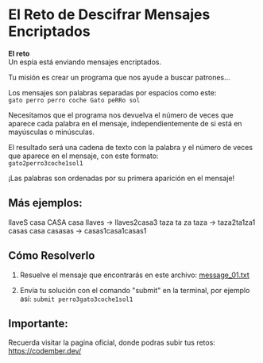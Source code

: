 # El Reto de Descifrar Mensajes Encriptados

**El reto**  
Un espía está enviando mensajes encriptados.

Tu misión es crear un programa que nos ayude a buscar patrones...

Los mensajes son palabras separadas por espacios como este:  
`gato perro perro coche Gato peRRo sol`

Necesitamos que el programa nos devuelva el número de veces que aparece cada palabra en el mensaje, independientemente de si está en mayúsculas o minúsculas.

El resultado será una cadena de texto con la palabra y el número de veces que aparece en el mensaje, con este formato:  
`gato2perro3coche1sol1`

¡Las palabras son ordenadas por su primera aparición en el mensaje!

## Más ejemplos:

llaveS casa CASA casa llaves -> llaves2casa3
taza ta za taza -> taza2ta1za1
casas casa casasas -> casas1casa1casas1

## Cómo Resolverlo

1. Resuelve el mensaje que encontrarás en este archivo: [message_01.txt](https://codember.dev/data/message_01.txt)

2. Envía tu solución con el comando "submit" en la terminal, por ejemplo así: `submit perro3gato3coche1sol1`

## Importante:
Recuerda visitar la pagina oficial, donde podras subir tus retos: https://codember.dev/